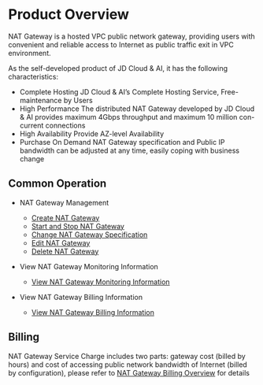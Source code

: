 # Product Overview

NAT Gateway is a hosted VPC public network gateway, providing users with convenient and reliable access to Internet as public traffic exit in VPC environment.

As the self-developed product of JD Cloud & AI, it has the following characteristics:
* Complete Hosting JD Cloud & AI’s Complete Hosting Service, Free-maintenance by Users
* High Performance The distributed NAT Gateway developed by JD Cloud & AI provides maximum 4Gbps throughput and maximum 10 million con-current connections
* High Availability Provide AZ-level Availability
* Purchase On Demand NAT Gateway specification and Public IP bandwidth can be adjusted at any time, easily coping with business change

## Common Operation

- NAT Gateway Management
	- [Create NAT Gateway](../Operation-Guide/Nat-Gateway-Management/Create-Nat-Gateway.md)
	- [Start and Stop NAT Gateway](../Operation-Guide/Nat-Gateway-Management/Start-Stop-Nat-Gateway.md)
	- [Change NAT Gateway Specification](../Operation-Guide/Nat-Gateway-Management/Change-Nat-Gateway-Type.md)
	- [Edit NAT Gateway](../Operation-Guide/Nat-Gateway-Management/Edit-Nat-Gateway.md)
	- [Delete NAT Gateway](../Operation-Guide/Nat-Gateway-Management/Delete-Nat-Gateway.md)
	
- View NAT Gateway Monitoring Information
	- [View NAT Gateway Monitoring Information](../Operation-Guide/View-Nat-Gateway-Monitoring/View-Nat-Gateway-Monitoring.md)
	
- View NAT Gateway Billing Information
	- [View NAT Gateway Billing Information](../Operation-Guide/View-Nat-Gateway-Billing/View-Nat-Gateway-Billing.md)
  
## Billing

NAT Gateway Service Charge includes two parts: gateway cost (billed by hours) and cost of accessing public network bandwidth of Internet (billed by configuration), please refer to [NAT Gateway Billing Overview](../Pricing/Billing-Overview.md) for details
  

